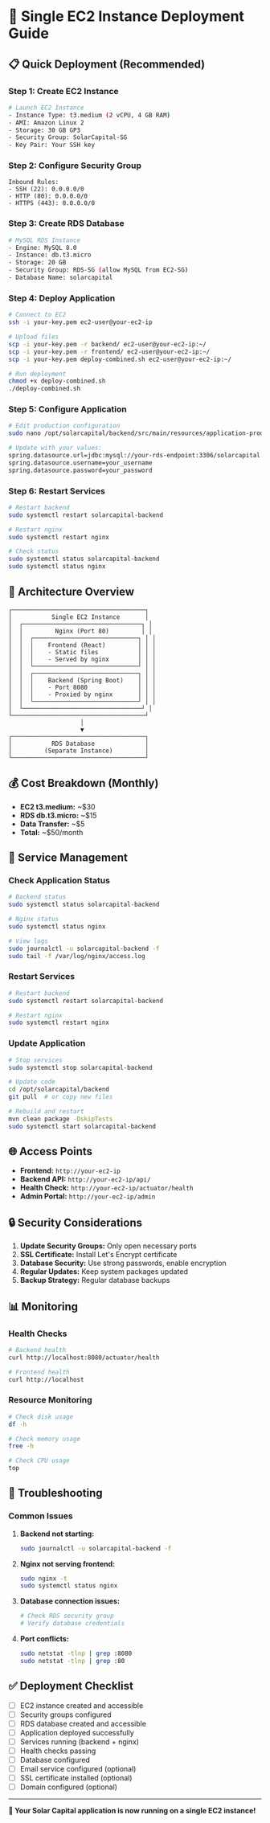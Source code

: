 # 🚀 Single EC2 Instance Deployment Guide

## 📋 **Quick Deployment (Recommended)**

### **Step 1: Create EC2 Instance**
```bash
# Launch EC2 Instance
- Instance Type: t3.medium (2 vCPU, 4 GB RAM)
- AMI: Amazon Linux 2
- Storage: 30 GB GP3
- Security Group: SolarCapital-SG
- Key Pair: Your SSH key
```

### **Step 2: Configure Security Group**
```
Inbound Rules:
- SSH (22): 0.0.0.0/0
- HTTP (80): 0.0.0.0/0
- HTTPS (443): 0.0.0.0/0
```

### **Step 3: Create RDS Database**
```bash
# MySQL RDS Instance
- Engine: MySQL 8.0
- Instance: db.t3.micro
- Storage: 20 GB
- Security Group: RDS-SG (allow MySQL from EC2-SG)
- Database Name: solarcapital
```

### **Step 4: Deploy Application**
```bash
# Connect to EC2
ssh -i your-key.pem ec2-user@your-ec2-ip

# Upload files
scp -i your-key.pem -r backend/ ec2-user@your-ec2-ip:~/
scp -i your-key.pem -r frontend/ ec2-user@your-ec2-ip:~/
scp -i your-key.pem deploy-combined.sh ec2-user@your-ec2-ip:~/

# Run deployment
chmod +x deploy-combined.sh
./deploy-combined.sh
```

### **Step 5: Configure Application**
```bash
# Edit production configuration
sudo nano /opt/solarcapital/backend/src/main/resources/application-prod.properties

# Update with your values:
spring.datasource.url=jdbc:mysql://your-rds-endpoint:3306/solarcapital
spring.datasource.username=your_username
spring.datasource.password=your_password
```

### **Step 6: Restart Services**
```bash
# Restart backend
sudo systemctl restart solarcapital-backend

# Restart nginx
sudo systemctl restart nginx

# Check status
sudo systemctl status solarcapital-backend
sudo systemctl status nginx
```

## 🎯 **Architecture Overview**

```
┌─────────────────────────────────────┐
│           Single EC2 Instance       │
│  ┌─────────────────────────────────┐ │
│  │         Nginx (Port 80)         │ │
│  │  ┌─────────────────────────────┐ │ │
│  │  │    Frontend (React)         │ │ │
│  │  │    - Static files           │ │ │
│  │  │    - Served by nginx        │ │ │
│  │  └─────────────────────────────┘ │ │
│  │  ┌─────────────────────────────┐ │ │
│  │  │    Backend (Spring Boot)    │ │ │
│  │  │    - Port 8080              │ │ │
│  │  │    - Proxied by nginx       │ │ │
│  │  └─────────────────────────────┘ │ │
│  └─────────────────────────────────┘ │
└─────────────────────────────────────┘
                    │
                    ▼
┌─────────────────────────────────────┐
│           RDS Database              │
│         (Separate Instance)         │
└─────────────────────────────────────┘
```

## 💰 **Cost Breakdown (Monthly)**

- **EC2 t3.medium:** ~$30
- **RDS db.t3.micro:** ~$15
- **Data Transfer:** ~$5
- **Total:** ~$50/month

## 🔧 **Service Management**

### **Check Application Status**
```bash
# Backend status
sudo systemctl status solarcapital-backend

# Nginx status
sudo systemctl status nginx

# View logs
sudo journalctl -u solarcapital-backend -f
sudo tail -f /var/log/nginx/access.log
```

### **Restart Services**
```bash
# Restart backend
sudo systemctl restart solarcapital-backend

# Restart nginx
sudo systemctl restart nginx
```

### **Update Application**
```bash
# Stop services
sudo systemctl stop solarcapital-backend

# Update code
cd /opt/solarcapital/backend
git pull  # or copy new files

# Rebuild and restart
mvn clean package -DskipTests
sudo systemctl start solarcapital-backend
```

## 🌐 **Access Points**

- **Frontend:** `http://your-ec2-ip`
- **Backend API:** `http://your-ec2-ip/api/`
- **Health Check:** `http://your-ec2-ip/actuator/health`
- **Admin Portal:** `http://your-ec2-ip/admin`

## 🔒 **Security Considerations**

1. **Update Security Groups:** Only open necessary ports
2. **SSL Certificate:** Install Let's Encrypt certificate
3. **Database Security:** Use strong passwords, enable encryption
4. **Regular Updates:** Keep system packages updated
5. **Backup Strategy:** Regular database backups

## 📊 **Monitoring**

### **Health Checks**
```bash
# Backend health
curl http://localhost:8080/actuator/health

# Frontend health
curl http://localhost
```

### **Resource Monitoring**
```bash
# Check disk usage
df -h

# Check memory usage
free -h

# Check CPU usage
top
```

## 🚨 **Troubleshooting**

### **Common Issues**

1. **Backend not starting:**
   ```bash
   sudo journalctl -u solarcapital-backend -f
   ```

2. **Nginx not serving frontend:**
   ```bash
   sudo nginx -t
   sudo systemctl status nginx
   ```

3. **Database connection issues:**
   ```bash
   # Check RDS security group
   # Verify database credentials
   ```

4. **Port conflicts:**
   ```bash
   sudo netstat -tlnp | grep :8080
   sudo netstat -tlnp | grep :80
   ```

## ✅ **Deployment Checklist**

- [ ] EC2 instance created and accessible
- [ ] Security groups configured
- [ ] RDS database created and accessible
- [ ] Application deployed successfully
- [ ] Services running (backend + nginx)
- [ ] Health checks passing
- [ ] Database configured
- [ ] Email service configured (optional)
- [ ] SSL certificate installed (optional)
- [ ] Domain configured (optional)

---

**🎉 Your Solar Capital application is now running on a single EC2 instance!** 